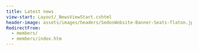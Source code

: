 ```yaml
---
title: Latest news
view-start: Layout/_NewsViewStart.cshtml
header-image: assets/images/headers/SedosWebsite-Banner-Seats-flaton.jpg
RedirectFrom:
  - members/
  - members/index.htm
---
```

